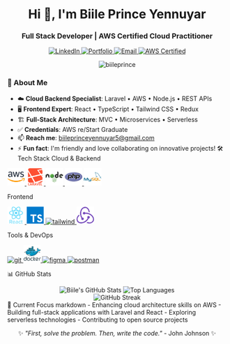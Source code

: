 <h1 align="center">Hi 👋, I'm Biile Prince Yennuyar</h1>
<h3 align="center">Full Stack Developer | AWS Certified Cloud Practitioner</h3>

<p align="center">
  <a href="https://linkedin.com/in/prince-yennuyar-biile" target="blank">
    <img src="https://img.shields.io/badge/LinkedIn-0077B5?style=for-the-badge&logo=linkedin&logoColor=white" alt="LinkedIn">
  </a>
  <a href="https://github.com/biileprince" target="blank">
    <img src="https://img.shields.io/badge/Portfolio-%23000000.svg?style=for-the-badge&logo=react&logoColor=white" alt="Portfolio">
  </a>
  <a href="mailto:biileprinceyennuyar5@gmail.com">
    <img src="https://img.shields.io/badge/Email-D14836?style=for-the-badge&logo=gmail&logoColor=white" alt="Email">
  </a>
  <a href="https://aws.amazon.com/certification/certified-cloud-practitioner/">
    <img src="https://img.shields.io/badge/AWS_Certified-Cloud_Practitioner-FF9900?style=for-the-badge&logo=amazonaws&logoColor=white" alt="AWS Certified">
  </a>
</p>

<p align="center"> <img src="https://komarev.com/ghpvc/?username=biileprince&label=Profile%20views&color=0e75b6&style=flat" alt="biileprince" /> </p>



### 🚀 About Me


- ☁️ **Cloud Backend Specialist**: Laravel • AWS • Node.js • REST APIs
- 🖥️ **Frontend Expert**: React • TypeScript • Tailwind CSS • Redux
- 🏗️ **Full-Stack Architecture**: MVC • Microservices • Serverless
- ✅ **Credentials**: AWS re/Start Graduate
- 📫 **Reach me**: biileprinceyennuyar5@gmail.com
- ⚡ **Fun fact**: I'm friendly and love collaborating on innovative projects!
🛠️ Tech Stack
Cloud & Backend
<p align="left"> <a href="https://aws.amazon.com" target="_blank" rel="noreferrer"> <img src="https://raw.githubusercontent.com/devicons/devicon/master/icons/amazonwebservices/amazonwebservices-original-wordmark.svg" alt="aws" width="40" height="40"/> </a> <a href="https://laravel.com/" target="_blank" rel="noreferrer"> <img src="https://raw.githubusercontent.com/devicons/devicon/master/icons/laravel/laravel-plain-wordmark.svg" alt="laravel" width="40" height="40"/> </a> <a href="https://nodejs.org" target="_blank" rel="noreferrer"> <img src="https://raw.githubusercontent.com/devicons/devicon/master/icons/nodejs/nodejs-original-wordmark.svg" alt="nodejs" width="40" height="40"/> </a> <a href="https://www.php.net" target="_blank" rel="noreferrer"> <img src="https://raw.githubusercontent.com/devicons/devicon/master/icons/php/php-original.svg" alt="php" width="40" height="40"/> </a> <a href="https://www.mysql.com/" target="_blank" rel="noreferrer"> <img src="https://raw.githubusercontent.com/devicons/devicon/master/icons/mysql/mysql-original-wordmark.svg" alt="mysql" width="40" height="40"/> </a> </p>
Frontend
<p align="left"> <a href="https://reactjs.org/" target="_blank" rel="noreferrer"> <img src="https://raw.githubusercontent.com/devicons/devicon/master/icons/react/react-original-wordmark.svg" alt="react" width="40" height="40"/> </a> <a href="https://www.typescriptlang.org/" target="_blank" rel="noreferrer"> <img src="https://raw.githubusercontent.com/devicons/devicon/master/icons/typescript/typescript-original.svg" alt="typescript" width="40" height="40"/> </a> <a href="https://tailwindcss.com/" target="_blank" rel="noreferrer"> <img src="https://www.vectorlogo.zone/logos/tailwindcss/tailwindcss-icon.svg" alt="tailwind" width="40" height="40"/> </a> <a href="https://redux.js.org" target="_blank" rel="noreferrer"> <img src="https://raw.githubusercontent.com/devicons/devicon/master/icons/redux/redux-original.svg" alt="redux" width="40" height="40"/> </a> </p>
Tools & DevOps
<p align="left"> <a href="https://git-scm.com/" target="_blank" rel="noreferrer"> <img src="https://www.vectorlogo.zone/logos/git-scm/git-scm-icon.svg" alt="git" width="40" height="40"/> </a> <a href="https://www.docker.com/" target="_blank" rel="noreferrer"> <img src="https://raw.githubusercontent.com/devicons/devicon/master/icons/docker/docker-original-wordmark.svg" alt="docker" width="40" height="40"/> </a> <a href="https://www.figma.com/" target="_blank" rel="noreferrer"> <img src="https://www.vectorlogo.zone/logos/figma/figma-icon.svg" alt="figma" width="40" height="40"/> </a> <a href="https://postman.com" target="_blank" rel="noreferrer"> <img src="https://www.vectorlogo.zone/logos/getpostman/getpostman-icon.svg" alt="postman" width="40" height="40"/> </a> </p>

📊 GitHub Stats
<div align="center"> <img src="https://github-readme-stats.vercel.app/api?username=biileprince&show_icons=true&theme=dark&hide_border=true&count_private=true" alt="Biile's GitHub Stats" height="180"/> <img src="https://github-readme-stats.vercel.app/api/top-langs/?username=biileprince&layout=compact&theme=dark&hide_border=true" alt="Top Languages" height="180"/> </div><div align="center"> <img src="https://github-readme-streak-stats.herokuapp.com/?user=biileprince&theme=dark&hide_border=true" alt="GitHub Streak" height="180"/> </div>
🌱 Current Focus
markdown
- Enhancing cloud architecture skills on AWS
- Building full-stack applications with Laravel and React
- Exploring serverless technologies
- Contributing to open source projects
<p align="center">✨ <em>"First, solve the problem. Then, write the code."</em> - John Johnson ✨</p>
